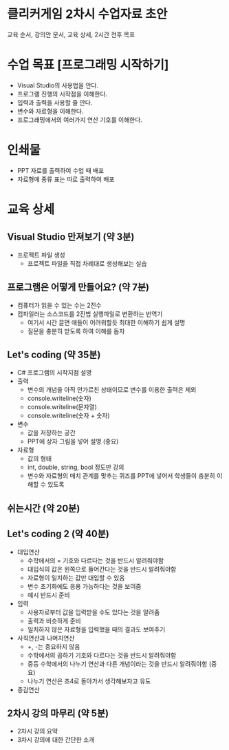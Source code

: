 # 클리커게임 2차시 수업자료 초안
교육 순서, 강의안 문서, 교육 상세, 2시간 전후 목표
# 수업 목표 [프로그래밍 시작하기]
* Visual Studio의 사용법을 안다.
* 프로그램 진행의 시작점을 이해한다.
* 입력과 출력을 사용할 줄 안다.
* 변수와 자료형을 이해한다.
* 프로그래밍에서의 여러가지 연산 기호를 이해한다.
# 인쇄물
* PPT 자료를 출력하여 수업 때 배포
* 자료형에 종류 표는 따로 출력하여 배포
# 교육 상세
## Visual Studio 만져보기 (약 3분)
* 프로젝트 파일 생성
  * 프로젝트 파일을 직접 차례대로 생성해보는 실습
## 프로그램은 어떻게 만들어요? (약 7분)
* 컴퓨터가 읽을 수 있는 수는 2진수
* 컴파일러는 소스코드를 2진법 실행파일로 변환하는 번역기
  * 여기서 시간 끌면 애들이 어려워할듯 최대한 이해하기 쉽게 설명
  * 질문을 충분히 받도록 하여 이해를 돕자
## Let's coding (약 35분)
* C# 프로그램의 시작지점 설명
* 출력
  * 변수의 개념을 아직 안가르친 상태이므로 변수를 이용한 출력은 제외
  * console.writeline(숫자)
  * console.writeline(문자열)
  * console.writeline(숫자 + 숫자)
* 변수
  * 값을 저장하는 공간
  * PPT에 상자 그림을 넣어 설명 (중요)
* 자료형
  * 값의 형태
  * int, double, string, bool 정도만 강의
  * 변수와 자료형의 매치 관계를 맞추는 퀴즈를 PPT에 넣어서 학생들이 충분히 이해할 수 있도록
## 쉬는시간 (약 20분)
## Let's coding 2 (약 40분)
* 대입연산
  * 수학에서의 = 기호와 다르다는 것을 반드시 알려줘야함
  * 대입식의 값은 왼쪽으로 들어간다는 것을 반드시 알려줘야함
  * 자료형이 일치하는 값만 대입할 수 있음
  * 변수 초기화에도 응용 가능하다는 것을 보여줌
  * 예시 반드시 준비
* 입력
  * 사용자로부터 값을 입력받을 수도 있다는 것을 알려줌
  * 출력과 비슷하게 준비
  * 일치하지 않은 자료형을 입력했을 때의 결과도 보여주기
* 사칙연산과 나머지연산
  * +, -는 중요하지 않음
  * 수학에서의 곱하기 기호와 다르다는 것을 반드시 알려줘야함
  * 중등 수학에서의 나누기 연산과 다른 개념이라는 것을 반드시 알려줘야함 (중요)
  * 나누기 연산은 초4로 돌아가서 생각해보자고 유도
* 증감연산
## 2차시 강의 마무리 (약 5분)
* 2차시 강의 요약
* 3차시 강의에 대한 간단한 소개